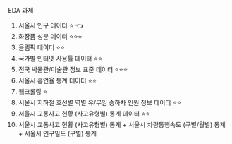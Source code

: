 EDA 과제 

1. 서울시 인구 데이터	⭐️	👈
2.	화장품 성분 데이터	⭐️⭐️⭐️	
3.	올림픽 데이터	⭐️⭐️	
4.	국가별 인터넷 사용률 데이터	⭐️⭐️	
5.	전국 박물관/미술관 정보 표준 데이터	⭐️⭐️⭐️	
6.	서울시 흡연율 통계 데이터	⭐️⭐️	
7.	웹크롤링	⭐️	
8.	서울시 지하철 호선별 역별 유/무임 승하차 인원 정보 데이터	⭐️⭐️	
9.	서울시 교통사고 현황 (사고유형별) 통계 데이터	⭐️⭐️	
10.	서울시 교통사고 현황 (사고유형별) 통계 + 서울시 차량통행속도 (구별/월별) 통계 + 서울시 인구밀도 (구별) 통계
